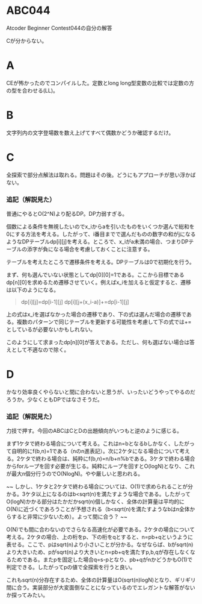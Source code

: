 # ABC044
Atcoder Beginner Contest044の自分の解答

Cが分からない。

# A
CEが怖かったのでコンパイルした。定数とlong long型変数の比較では定数の方の型を合わせる(LL)。

# B
文字列内の文字登場数を数え上げてすべて偶数かどうか確認するだけ。

# C
全探索で部分点解法は取れる。問題はその後。どうにもアプローチが思い浮かばない。

### 追記（解説見た）
普通にやるとO(2^N)より配るDP。DP力弱すぎる。

個数による条件を無視したいのでx_iからaを引いたものをいくつか選んで総和を0にする方法を考える。したがって、i番目までで選んだものの数字の和がjになるようなDPテーブルdp[i][j]を考える。ところで、x_iがa未満の場合、つまりDPテーブルの添字が負になる場合を考慮しておくことに注意する。

テーブルを考えたところで遷移条件を考える。DPテーブルは0で初期化を行う。

まず、何も選んでいない状態としてdp[0][0]=1である。ここから目標であるdp[n][0]を求めるため遷移させていく。例えばx_iを加えると仮定すると、遷移は以下のようになる。

> dp[i][j]=dp[i-1][j]
> dp[i][j+(x_i-a)]+=dp[i-1][j]

上の式はx_iを選ばなかった場合の遷移であり、下の式は選んだ場合の遷移である。複数のパターンで同じテーブルを更新する可能性を考慮して下の式では+=としているが必要ないかもしれない。

このようにして求まったdp[n][0]が答えである。ただし、何も選ばない場合は答えとして不適なので除く。

# D
かなり効率良くやらないと間に合わないと思うが、いったいどうやってやるのだろうか。少なくともDPではなさそうだ。

### 追記（解説見た）
力技で押す。今回のABCはCとDの出題傾向がいつもと逆のように感じる。

まず1ケタで終わる場合について考える。これはn=bとなるbしかなく、したがって自明的にf(b,n)=1である（nのn進表記）。次に2ケタになる場合について考える。2ケタで終わる場合は、純粋にf(b,n)=n/b+n%bである。3ケタで終わる場合からforループを回す必要が生じる。純粋にループを回すとO(logN)となり、これが最大n個分行うのでO(NlogN)。やや厳しいと思われる。

~~ しかし、1ケタと2ケタで終わる場合については、O(1)で求められることが分かる。3ケタ以上になるのはb<sqrt(n)を満たすような場合である。したがってO(logN)かかる部分はたかだかsqrt(n)個しかなく、全体の計算量は平均的にO(N)に近づくであろうことが予想される（b<sqrt(n)を満たすようなbはn全体からすると非常に少ないため）。よって間に合う？ ~~

O(N)でも間に合わないのでさらなる高速化が必要である。2ケタの場合について考える。2ケタの場合、上の桁をp、下の桁をqとすると、n=pb+qというように表せる。ここで、pはsqrt(n)より小さいことが分かる。なぜならば、bがsqrt(n)より大きいため、pがsqrt(n)より大きいとn=pb+qを満たすp,b,qが存在しなくなるためである。またpを固定した場合q=s-pとなり、pb+qがnかどうかもO(1)で判定できる。したがってpの値で全探索を行うと良い。

これもsqrt(n)分存在するため、全体の計算量はO(sqrt(n)logN)となり、ギリギリ間に合う。実装部分が大変面倒なことになっているのでエレガントな解答がないか探ってみたい。